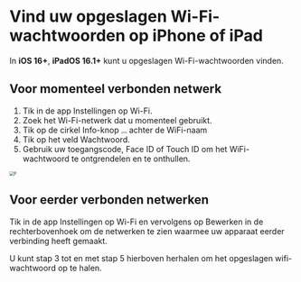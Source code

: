 # Vind uw opgeslagen Wi-Fi-wachtwoorden op iPhone of iPad

In **iOS 16+**, **iPadOS 16.1+** kunt u opgeslagen Wi-Fi-wachtwoorden vinden.

## Voor momenteel verbonden netwerk

1. Tik in de app Instellingen op Wi-Fi.
2. Zoek het Wi-Fi-netwerk dat u momenteel gebruikt.
3. Tik op de cirkel Info-knop <img src="https://support.apple.com/library/content/dam/edam/applecare/images/en_US/iOS/ios-16-info-circle-blue-hollow.png" alt="img" style="zoom:25%;" /> achter de WiFi-naam
4. Tik op het veld Wachtwoord.
5. Gebruik uw toegangscode, Face ID of Touch ID om het WiFi-wachtwoord te ontgrendelen en te onthullen.

<img src="https://support.apple.com/library/content/dam/edam/applecare/images/en_US/iOS/ios-16-iphone-14-pro-wifi-name-more-info-password-on-tap.png" alt="P" style="zoom:50%;" />



## Voor eerder verbonden netwerken

Tik in de app Instellingen op Wi-Fi en vervolgens op Bewerken in de rechterbovenhoek om de netwerken te zien waarmee uw apparaat eerder verbinding heeft gemaakt.

U kunt stap 3 tot en met stap 5 hierboven herhalen om het opgeslagen wifi-wachtwoord op te halen.







